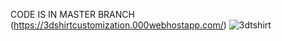CODE IS IN MASTER BRANCH 
(https://3dshirtcustomization.000webhostapp.com/)
![3dtshirt](https://github.com/prashant41/3D_Tshirt-Design-Website/assets/30230584/b563fb19-dfb1-407f-8f1b-6288e3a55bb4)
